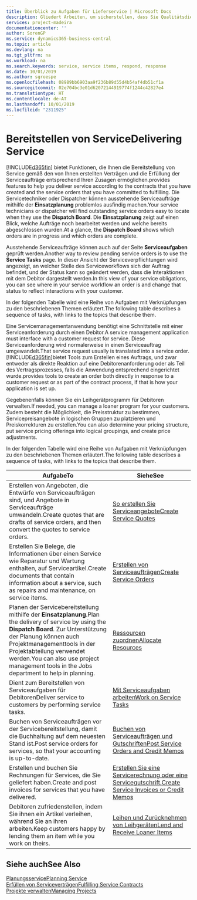 ```yaml
---
title: Überblick zu Aufgaben für Lieferservice | Microsoft Docs
description: Gliedert Arbeiten, um sicherstellen, dass Sie Qualitätsdienst liefern und Verträgen mit Debitoren gerecht werden.
services: project-madeira
documentationcenter: ''
author: SorenGP
ms.service: dynamics365-business-central
ms.topic: article
ms.devlang: na
ms.tgt_pltfrm: na
ms.workload: na
ms.search.keywords: service, service items, respond, response
ms.date: 10/01/2019
ms.author: sgroespe
ms.openlocfilehash: 08989bb6903aa9f236b89d55d4b54af4db51cf1a
ms.sourcegitcommit: 02e704bc3e01d62072144919774f1244c42827e4
ms.translationtype: HT
ms.contentlocale: de-AT
ms.lasthandoff: 10/01/2019
ms.locfileid: "2311925"
---
```

# <a name="delivering-service"></a><span data-ttu-id="eb044-103">Bereitstellen von Service</span><span class="sxs-lookup"><span data-stu-id="eb044-103">Delivering Service</span></span>
[!INCLUDE[d365fin](includes/d365fin_md.md)] <span data-ttu-id="eb044-104">bietet Funktionen, die Ihnen die Bereitstellung von Service gemäß den von Ihnen erstellten Verträgen und die Erfüllung der Serviceaufträge entsprechend Ihren Zusagen ermöglichen.</span><span class="sxs-lookup"><span data-stu-id="eb044-104">provides features to help you deliver service according to the contracts that you have created and the service orders that you have committed to fulfilling.</span></span> <span data-ttu-id="eb044-105">Die Servicetechniker oder Dispatcher können ausstehende Serviceaufträge mithilfe der **Einsatzplanung** problemlos ausfindig machen.</span><span class="sxs-lookup"><span data-stu-id="eb044-105">Your service technicians or dispatcher will find outstanding service orders easy to locate when they use the **Dispatch Board**.</span></span> <span data-ttu-id="eb044-106">Die **Einsatzplanung** zeigt auf einen Blick, welche Aufträge noch bearbeitet werden und welche bereits abgeschlossen wurden.</span><span class="sxs-lookup"><span data-stu-id="eb044-106">At a glance, the **Dispatch Board** shows which orders are in progress and which orders are complete.</span></span>  
  
<span data-ttu-id="eb044-107">Ausstehende Serviceaufträge können auch auf der Seite **Serviceaufgaben** geprüft werden.</span><span class="sxs-lookup"><span data-stu-id="eb044-107">Another way to review pending service orders is to use the **Service Tasks** page.</span></span> <span data-ttu-id="eb044-108">In dieser Ansicht der Serviceverpflichtungen wird angezeigt, an welcher Stelle des Serviceworkflows sich der Auftrag befindet, und der Status kann so geändert werden, dass die Interaktionen mit dem Debitor dargestellt werden.</span><span class="sxs-lookup"><span data-stu-id="eb044-108">In this view of your service obligations, you can see where in your service workflow an order is and change that status to reflect interactions with your customer.</span></span>  
  
<span data-ttu-id="eb044-109">In der folgenden Tabelle wird eine Reihe von Aufgaben mit Verknüpfungen zu den beschriebenen Themen erläutert.</span><span class="sxs-lookup"><span data-stu-id="eb044-109">The following table describes a sequence of tasks, with links to the topics that describe them.</span></span>   

<span data-ttu-id="eb044-110">Eine Servicemanagementanwendung benötigt eine Schnittstelle mit einer Serviceanforderung durch einen Debitor.</span><span class="sxs-lookup"><span data-stu-id="eb044-110">A service management application must interface with a customer request for service.</span></span> <span data-ttu-id="eb044-111">Diese Serviceanforderung wird normalerweise in einen Serviceauftrag umgewandelt.</span><span class="sxs-lookup"><span data-stu-id="eb044-111">That service request usually is translated into a service order.</span></span> [!INCLUDE[d365fin](includes/d365fin_md.md)]<span data-ttu-id="eb044-112">bietet Tools zum Erstellen eines Auftrags, und zwar entweder als direkte Reaktion auf eine Debitorenanforderung oder als Teil des Vertragsprozesses, falls die Anwendung entsprechend eingerichtet wurde.</span><span class="sxs-lookup"><span data-stu-id="eb044-112">provides tools to create an order both directly in response to a customer request or as part of the contract process, if that is how your application is set up.</span></span>  
  
<span data-ttu-id="eb044-113">Gegebenenfalls können Sie ein Leihgerätprogramm für Debitoren verwalten.</span><span class="sxs-lookup"><span data-stu-id="eb044-113">If needed, you can manage a loaner program for your customers.</span></span> <span data-ttu-id="eb044-114">Zudem besteht die Möglichkeit, die Preisstruktur zu bestimmen, Servicepreisangebote in logischen Gruppen zu platzieren und Preiskorrekturen zu erstellen.</span><span class="sxs-lookup"><span data-stu-id="eb044-114">You can also determine your pricing structure, put service pricing offerings into logical groupings, and create price adjustments.</span></span>  
  
<span data-ttu-id="eb044-115">In der folgenden Tabelle wird eine Reihe von Aufgaben mit Verknüpfungen zu den beschriebenen Themen erläutert.</span><span class="sxs-lookup"><span data-stu-id="eb044-115">The following table describes a sequence of tasks, with links to the topics that describe them.</span></span>   
  
|<span data-ttu-id="eb044-116">**Aufgabe**</span><span class="sxs-lookup"><span data-stu-id="eb044-116">**To**</span></span>|<span data-ttu-id="eb044-117">**Siehe**</span><span class="sxs-lookup"><span data-stu-id="eb044-117">**See**</span></span>|  
|------------|-------------|  
|<span data-ttu-id="eb044-118">Erstellen von Angeboten, die Entwürfe von Serviceaufträgen sind, und Angebote in Serviceaufträge umwandeln.</span><span class="sxs-lookup"><span data-stu-id="eb044-118">Create quotes that are drafts of service orders, and then convert the quotes to service orders.</span></span>|[<span data-ttu-id="eb044-119">So erstellen Sie Serviceangebote</span><span class="sxs-lookup"><span data-stu-id="eb044-119">Create Service Quotes</span></span>](service-how-to-create-service-quotes.md)|
|<span data-ttu-id="eb044-120">Erstellen Sie Belege, die Informationen über einen Service wie Reparatur und Wartung enthalten, auf Serviceartikel.</span><span class="sxs-lookup"><span data-stu-id="eb044-120">Create documents that contain information about a service, such as repairs and maintenance, on service items.</span></span>|[<span data-ttu-id="eb044-121">Erstellen von Serviceaufträgen</span><span class="sxs-lookup"><span data-stu-id="eb044-121">Create Service Orders</span></span>](service-how-to-create-service-orders.md)|
|<span data-ttu-id="eb044-122">Planen der Servicebereitstellung mithilfe der **Einsatzplanung**.</span><span class="sxs-lookup"><span data-stu-id="eb044-122">Plan the delivery of service by using the **Dispatch Board**.</span></span> <span data-ttu-id="eb044-123">Zur Unterstützung der Planung können auch Projektmanagementtools in der Projektabteilung verwendet werden.</span><span class="sxs-lookup"><span data-stu-id="eb044-123">You can also use project management tools in the Jobs department to help in planning.</span></span>|[<span data-ttu-id="eb044-124">Ressourcen zuordnen</span><span class="sxs-lookup"><span data-stu-id="eb044-124">Allocate Resources</span></span>](service-how-to-allocate-resources.md)|  
|<span data-ttu-id="eb044-125">Dient zum Bereitstellen von Serviceaufgaben für Debitoren</span><span class="sxs-lookup"><span data-stu-id="eb044-125">Deliver service to customers by performing service tasks.</span></span>|[<span data-ttu-id="eb044-126">Mit Serviceaufgaben arbeiten</span><span class="sxs-lookup"><span data-stu-id="eb044-126">Work on Service Tasks</span></span>](service-how-to-work-on-service-tasks.md)|  
|<span data-ttu-id="eb044-127">Buchen von Serviceaufträgen vor der Servicebereitstellung, damit die Buchhaltung auf dem neuesten Stand ist.</span><span class="sxs-lookup"><span data-stu-id="eb044-127">Post service orders for services, so that your accounting is up-to-date.</span></span>|[<span data-ttu-id="eb044-128">Buchen von Serviceaufträgen und Gutschriften</span><span class="sxs-lookup"><span data-stu-id="eb044-128">Post Service Orders and Credit Memos</span></span>](service-how-to-post-service-orders.md)|  
|<span data-ttu-id="eb044-129">Erstellen und buchen Sie Rechnungen für Services, die Sie geliefert haben.</span><span class="sxs-lookup"><span data-stu-id="eb044-129">Create and post invoices for services that you have delivered.</span></span>|[<span data-ttu-id="eb044-130">Erstellen Sie eine Servicerechnung oder eine Servicegutschrift.</span><span class="sxs-lookup"><span data-stu-id="eb044-130">Create Service Invoices or Credit Memos</span></span>](service-how-create-invoices.md)|  
|<span data-ttu-id="eb044-131">Debitoren zufriedenstellen, indem Sie ihnen ein Artikel verleihen, während Sie an ihren arbeiten.</span><span class="sxs-lookup"><span data-stu-id="eb044-131">Keep customers happy by lending them an item while you work on theirs.</span></span>| [<span data-ttu-id="eb044-132">Leihen und Zurücknehmen von Leihgeräten</span><span class="sxs-lookup"><span data-stu-id="eb044-132">Lend and Receive Loaner Items</span></span>](service-how-to-lend-receive-loaners.md)|
  
## <a name="see-also"></a><span data-ttu-id="eb044-133">Siehe auch</span><span class="sxs-lookup"><span data-stu-id="eb044-133">See Also</span></span>  
[<span data-ttu-id="eb044-134">Planungsservice</span><span class="sxs-lookup"><span data-stu-id="eb044-134">Planning Service</span></span>](service-plan-service.md)  
[<span data-ttu-id="eb044-135">Erfüllen von Serviceverträgen</span><span class="sxs-lookup"><span data-stu-id="eb044-135">Fulfilling Service Contracts</span></span>](service-fulfill-service-contracts.md)  
[<span data-ttu-id="eb044-136">Projekte verwalten</span><span class="sxs-lookup"><span data-stu-id="eb044-136">Managing Projects</span></span>](projects-manage-projects.md)  
